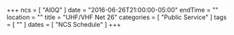 +++
ncs = [ "AI0Q" ]
date = "2016-06-26T21:00:00-05:00"
endTime = ""
location = ""
title = "UHF/VHF Net 26"
categories = [ "Public Service" ]
tags = [ "" ]
dates = [ "NCS Schedule" ]
+++
